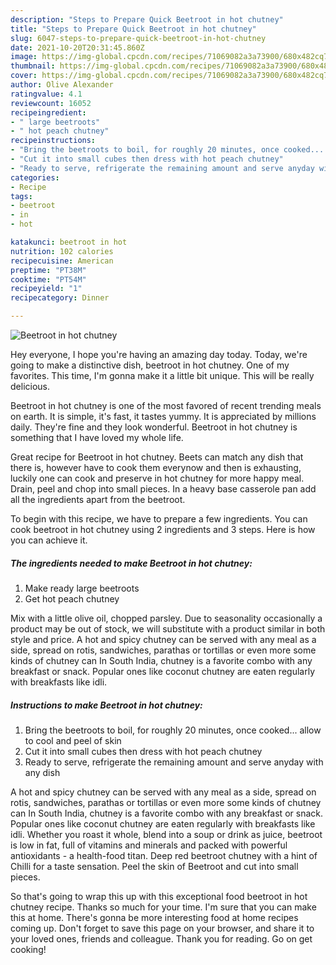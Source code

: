 ```yaml
---
description: "Steps to Prepare Quick Beetroot in hot chutney"
title: "Steps to Prepare Quick Beetroot in hot chutney"
slug: 6047-steps-to-prepare-quick-beetroot-in-hot-chutney
date: 2021-10-20T20:31:45.860Z
image: https://img-global.cpcdn.com/recipes/71069082a3a73900/680x482cq70/beetroot-in-hot-chutney-recipe-main-photo.jpg
thumbnail: https://img-global.cpcdn.com/recipes/71069082a3a73900/680x482cq70/beetroot-in-hot-chutney-recipe-main-photo.jpg
cover: https://img-global.cpcdn.com/recipes/71069082a3a73900/680x482cq70/beetroot-in-hot-chutney-recipe-main-photo.jpg
author: Olive Alexander
ratingvalue: 4.1
reviewcount: 16052
recipeingredient:
- " large beetroots"
- " hot peach chutney"
recipeinstructions:
- "Bring the beetroots to boil, for roughly 20 minutes, once cooked... allow to cool and peel of skin"
- "Cut it into small cubes then dress with hot peach chutney"
- "Ready to serve, refrigerate the remaining amount and serve anyday with any dish"
categories:
- Recipe
tags:
- beetroot
- in
- hot

katakunci: beetroot in hot 
nutrition: 102 calories
recipecuisine: American
preptime: "PT38M"
cooktime: "PT54M"
recipeyield: "1"
recipecategory: Dinner

---
```



![Beetroot in hot chutney](https://img-global.cpcdn.com/recipes/71069082a3a73900/680x482cq70/beetroot-in-hot-chutney-recipe-main-photo.jpg)

Hey everyone, I hope you're having an amazing day today. Today, we're going to make a distinctive dish, beetroot in hot chutney. One of my favorites. This time, I'm gonna make it a little bit unique. This will be really delicious.

Beetroot in hot chutney is one of the most favored of recent trending meals on earth. It is simple, it's fast, it tastes yummy. It is appreciated by millions daily. They're fine and they look wonderful. Beetroot in hot chutney is something that I have loved my whole life.

Great recipe for Beetroot in hot chutney. Beets can match any dish that there is, however have to cook them everynow and then is exhausting, luckily one can cook and preserve in hot chutney for more happy meal. Drain, peel and chop into small pieces. In a heavy base casserole pan add all the ingredients apart from the beetroot.


To begin with this recipe, we have to prepare a few ingredients. You can cook beetroot in hot chutney using 2 ingredients and 3 steps. Here is how you can achieve it.

<!--inarticleads1-->

##### The ingredients needed to make Beetroot in hot chutney:

1. Make ready  large beetroots
1. Get  hot peach chutney


Mix with a little olive oil, chopped parsley. Due to seasonality occasionally a product may be out of stock, we will substitute with a product similar in both style and price. A hot and spicy chutney can be served with any meal as a side, spread on rotis, sandwiches, parathas or tortillas or even more some kinds of chutney can In South India, chutney is a favorite combo with any breakfast or snack. Popular ones like coconut chutney are eaten regularly with breakfasts like idli. 

<!--inarticleads2-->

##### Instructions to make Beetroot in hot chutney:

1. Bring the beetroots to boil, for roughly 20 minutes, once cooked... allow to cool and peel of skin
1. Cut it into small cubes then dress with hot peach chutney
1. Ready to serve, refrigerate the remaining amount and serve anyday with any dish


A hot and spicy chutney can be served with any meal as a side, spread on rotis, sandwiches, parathas or tortillas or even more some kinds of chutney can In South India, chutney is a favorite combo with any breakfast or snack. Popular ones like coconut chutney are eaten regularly with breakfasts like idli. Whether you roast it whole, blend into a soup or drink as juice, beetroot is low in fat, full of vitamins and minerals and packed with powerful antioxidants - a health-food titan. Deep red beetroot chutney with a hint of Chilli for a taste sensation. Peel the skin of Beetroot and cut into small pieces. 

So that's going to wrap this up with this exceptional food beetroot in hot chutney recipe. Thanks so much for your time. I'm sure that you can make this at home. There's gonna be more interesting food at home recipes coming up. Don't forget to save this page on your browser, and share it to your loved ones, friends and colleague. Thank you for reading. Go on get cooking!
